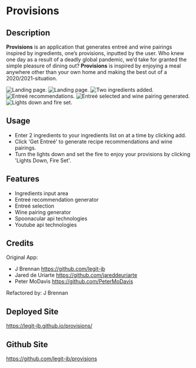 # Provisions

## Description

**Provisions** is an application that generates entreé and wine pairings inspired by ingredients, one’s provisions, inputted by the user. Who knew one day as a result of a deadly global pandemic, we’d take for granted the simple pleasure of dining out? **Provisions** is inspired by enjoying a meal anywhere other than your own home and making the best out of a 2020/2021-situation.


![Landing page.](assets/images/screenshot1.png)
![Landing page.](assets/images/screenshot2.png)
![Two ingredients added.](assets/images/screenshot3.png)
![Entreé recommendations.](assets/images/screenshot4.png)
![Entreé selected and wine pairing generated.](assets/images/screenshot5.png)
![Lights down and fire set.](assets/images/screenshot6.png)


## Usage
- Enter 2 ingredients to your ingredients list on at a time by clicking add. 
- Click 'Get Entreé' to generate recipe recommendations and wine pairings.
- Turn the lights down and set the fire to enjoy your provisions by clicking 'Lights Down, Fire Set'.

## Features
- Ingredients input area
- Entreé recommendation generator
- Entreé selection
- Wine pairing generator
- Spoonacular api technologies
- Youtube api technologies

## Credits
Original App:
- J Brennan https://github.com/legit-jb
- Jared de Uriarte https://github.com/jareddeuriarte
- Peter MoDavis https://github.com/PeterMoDavis
 
Refactored by:
 J Brennan

## Deployed Site
https://legit-jb.github.io/provisions/

## Github Site
https://github.com/legit-jb/provisions
